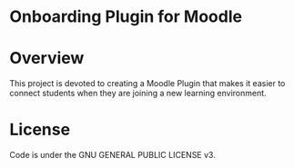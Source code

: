 # Onboarding Plugin for Moodle

# Overview
This project is devoted to creating a Moodle Plugin that makes it easier to connect students when they are joining a new learning environment.

# License
Code is under the GNU GENERAL PUBLIC LICENSE v3.
